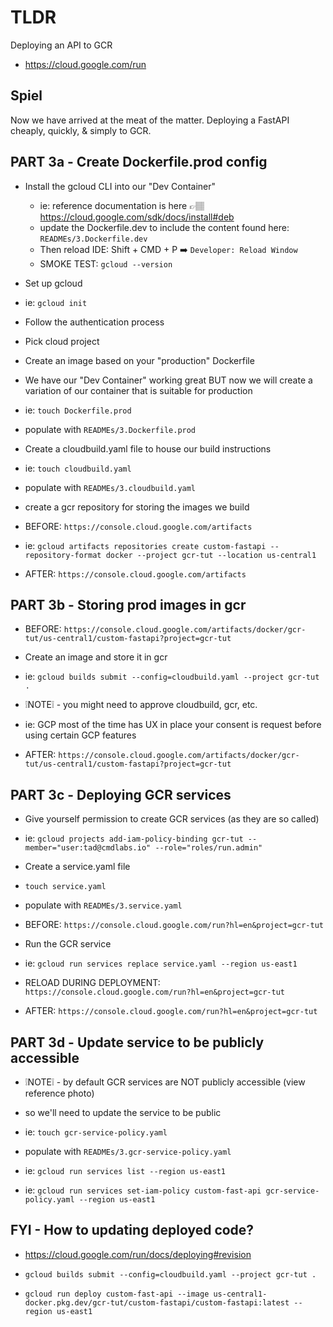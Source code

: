 # TLDR

Deploying an API to GCR

- https://cloud.google.com/run

## Spiel

Now we have arrived at the meat of the matter. Deploying a FastAPI cheaply, quickly, & simply to GCR.

## PART 3a - Create Dockerfile.prod config

- Install the gcloud CLI into our "Dev Container"
    - ie: reference documentation is here 👉🏽 https://cloud.google.com/sdk/docs/install#deb
    - update the Dockerfile.dev to include the content found here: `READMEs/3.Dockerfile.dev`    
    - Then reload IDE: Shift + CMD + P ➡️ `Developer: Reload Window`
    - SMOKE TEST: `gcloud --version`

- Set up gcloud
- ie: `gcloud init`
- Follow the authentication process
- Pick cloud project

- Create an image based on your "production" Dockerfile
- We have our "Dev Container" working great BUT now we will create a variation of our container that is suitable for production
- ie: `touch Dockerfile.prod`
- populate with `READMEs/3.Dockerfile.prod`
- Create a cloudbuild.yaml file to house our build instructions
- ie: `touch cloudbuild.yaml`
- populate with `READMEs/3.cloudbuild.yaml`

- create a gcr repository for storing the images we build
- BEFORE: `https://console.cloud.google.com/artifacts`
- ie: `gcloud artifacts repositories create custom-fastapi --repository-format docker --project gcr-tut --location us-central1`
- AFTER: `https://console.cloud.google.com/artifacts`

## PART 3b - Storing prod images in gcr

- BEFORE: `https://console.cloud.google.com/artifacts/docker/gcr-tut/us-central1/custom-fastapi?project=gcr-tut`

- Create an image and store it in gcr
- ie: `gcloud builds submit --config=cloudbuild.yaml --project gcr-tut .`
- ❕NOTE❕ - you might need to approve cloudbuild, gcr, etc.
- ie: GCP most of the time has UX in place your consent is request before using certain GCP features

- AFTER: `https://console.cloud.google.com/artifacts/docker/gcr-tut/us-central1/custom-fastapi?project=gcr-tut`

## PART 3c - Deploying GCR services

- Give yourself permission to create GCR services (as they are so called)
- ie: `gcloud projects add-iam-policy-binding gcr-tut --member="user:tad@cmdlabs.io" --role="roles/run.admin"`
- Create a service.yaml file
- `touch service.yaml`
- populate with `READMEs/3.service.yaml`

- BEFORE: `https://console.cloud.google.com/run?hl=en&project=gcr-tut`
- Run the GCR service
- ie: `gcloud run services replace service.yaml --region us-east1`
- RELOAD DURING DEPLOYMENT: `https://console.cloud.google.com/run?hl=en&project=gcr-tut`
- AFTER: `https://console.cloud.google.com/run?hl=en&project=gcr-tut`

## PART 3d - Update service to be publicly accessible

- ❕NOTE❕ - by default GCR services are NOT publicly accessible (view reference photo)
- so we'll need to update the service to be public
- ie: `touch gcr-service-policy.yaml`
- populate with `READMEs/3.gcr-service-policy.yaml`

- ie: `gcloud run services list --region us-east1`
- ie: `gcloud run services set-iam-policy custom-fast-api gcr-service-policy.yaml --region us-east1`

## FYI - How to updating deployed code?

- https://cloud.google.com/run/docs/deploying#revision



- `gcloud builds submit --config=cloudbuild.yaml --project gcr-tut .`

- `gcloud run deploy custom-fast-api --image us-central1-docker.pkg.dev/gcr-tut/custom-fastapi/custom-fastapi:latest --region us-east1`

